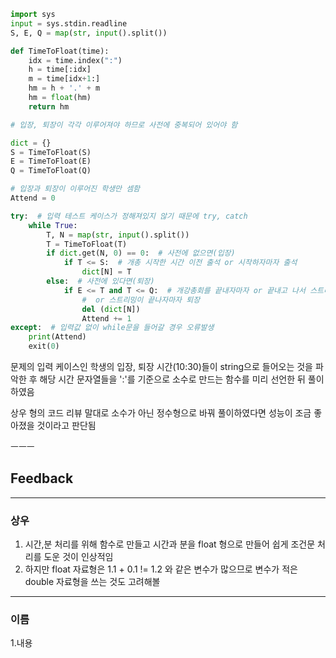 ```python
import sys
input = sys.stdin.readline
S, E, Q = map(str, input().split())

def TimeToFloat(time):
    idx = time.index(":")
    h = time[:idx]
    m = time[idx+1:]
    hm = h + '.' + m
    hm = float(hm)
    return hm

# 입장, 퇴장이 각각 이루어져야 하므로 사전에 중복되어 있어야 함

dict = {}
S = TimeToFloat(S)
E = TimeToFloat(E)
Q = TimeToFloat(Q)

# 입장과 퇴장이 이루어진 학생만 셈함
Attend = 0

try:  # 입력 테스트 케이스가 정해져있지 않기 때문에 try, catch
    while True:
        T, N = map(str, input().split())
        T = TimeToFloat(T)
        if dict.get(N, 0) == 0:  # 사전에 없으면(입장)
            if T <= S:  # 개총 시작한 시간 이전 출석 or 시작하자마자 출석
                dict[N] = T
        else:  # 사전에 있다면(퇴장)
            if E <= T and T <= Q:  # 개강총회를 끝내자마자 or 끝내고 나서 스트리밍 까지 퇴장
                #  or 스트리밍이 끝나자마자 퇴장
                del (dict[N])
                Attend += 1
except:  # 입력값 없이 while문을 들어갈 경우 오류발생
    print(Attend)
    exit(0)


```

문제의 입력 케이스인 학생의 입장, 퇴장 시간(10:30)들이 string으로 들어오는 것을 파악한 후 해당 시간 문자열들을 ':'를 기준으로 소수로 만드는 함수를 미리 선언한 뒤 풀이하였음

상우 형의 코드 리뷰 말대로 소수가 아닌 정수형으로 바꿔 풀이하였다면 성능이 조금 좋아졌을 것이라고 판단됨


ㅡㅡㅡ

## Feedback
---
### 상우
1. 시간,분 처리를 위해 함수로 만들고 시간과 분을 float 형으로 만들어 쉽게 조건문 처리를 도운 것이 인상적임
2. 하지만 float 자료형은 1.1 + 0.1 != 1.2 와 같은 변수가 많으므로 변수가 적은 double 자료형을 쓰는 것도 고려해볼 

---
### 이름

1.내용
